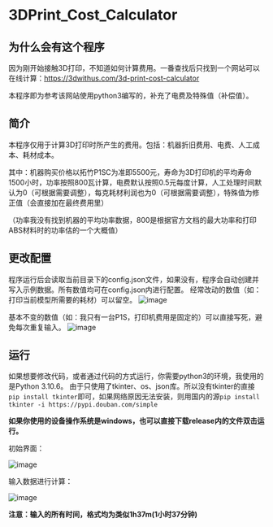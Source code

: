 # 3DPrint_Cost_Calculator
## 为什么会有这个程序
因为刚开始接触3D打印，不知道如何计算费用。一番查找后只找到一个网站可以在线计算：https://3dwithus.com/3d-print-cost-calculator

本程序即为参考该网站使用python3编写的，补充了电费及特殊值（补偿值）。
## 简介
本程序仅用于计算3D打印时所产生的费用。包括：机器折旧费用、电费、人工成本、耗材成本。

其中：机器购买价格以拓竹P1SC为准即5500元，寿命为3D打印机的平均寿命1500小时，功率按照800瓦计算，电费默认按照0.5元每度计算，人工处理时间默认为0（可根据需要调整），每克耗材利润也为0（可根据需要调整），特殊值为修正值（会直接加在最终费用里）

（功率我没有找到机器的平均功率数据，800是根据官方文档的最大功率和打印ABS材料时的功率估的一个大概值）
## 更改配置
程序运行后会读取当前目录下的config.json文件，如果没有，程序会自动创建并写入示例数据。所有数值均可在config.json内进行配置。
经常改动的数值（如：打印当前模型所需要的耗材）可以留空。
![image](https://github.com/user-attachments/assets/44b14b79-7f78-4676-9d2e-24e1e36f1e87)

基本不变的数值（如：我只有一台P1S，打印机费用是固定的）可以直接写死，避免每次重复输入。
![image](https://github.com/user-attachments/assets/157336bf-0d34-4dcc-97b2-9174203ed6c0)
## 运行
如果想要修改代码，或者通过代码的方式运行，你需要python3的环境，我使用的是Python 3.10.6。
由于只使用了tkinter、os、json库。所以没有tkinter的直接```pip install tkinter```即可，如果网络原因无法安装，则用国内的源```pip install tkinter -i https://pypi.douban.com/simple```

**如果你使用的设备操作系统是windows，也可以直接下载release内的文件双击运行。**

初始界面：

![image](https://github.com/user-attachments/assets/df976a9f-f77d-41f3-b20a-c2025b8c1305)

输入数据进行计算：

![image](https://github.com/user-attachments/assets/eac9be1f-f05c-4f84-896b-adada0ad56b9)

**注意：输入的所有时间，格式均为类似1h37m(1小时37分钟)**
